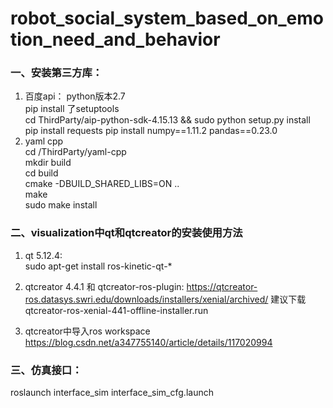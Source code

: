 #  robot_social_system_based_on_emotion_need_and_behavior

### 一、安装第三方库：
1.  百度api： 
    python版本2.7  
    pip install 了setuptools   
    cd ThirdParty/aip-python-sdk-4.15.13  &&  sudo python setup.py install   
    pip install requests 
    pip install numpy==1.11.2 pandas==0.23.0   
2.  yaml cpp  
    cd /ThirdParty/yaml-cpp   
    mkdir build   
    cd build   
    cmake -DBUILD_SHARED_LIBS=ON ..   
    make   
    sudo make install   



### 二、visualization中qt和qtcreator的安装使用方法
1. qt 5.12.4:  
	sudo apt-get install ros-kinetic-qt-*
2. qtcreator 4.4.1  和 qtcreator-ros-plugin: 
	https://qtcreator-ros.datasys.swri.edu/downloads/installers/xenial/archived/    建议下载qtcreator-ros-xenial-441-offline-installer.run 

3. qtcreator中导入ros workspace  
	https://blog.csdn.net/a347755140/article/details/117020994



### 三、仿真接口：    
roslaunch interface_sim interface_sim_cfg.launch



#### 


